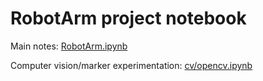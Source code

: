 # RobotArm project notebook
Main notes:
[RobotArm.ipynb](RobotArm.ipynb)

Computer vision/marker experimentation:
[cv/opencv.ipynb](cv/opencv.ipynb)
